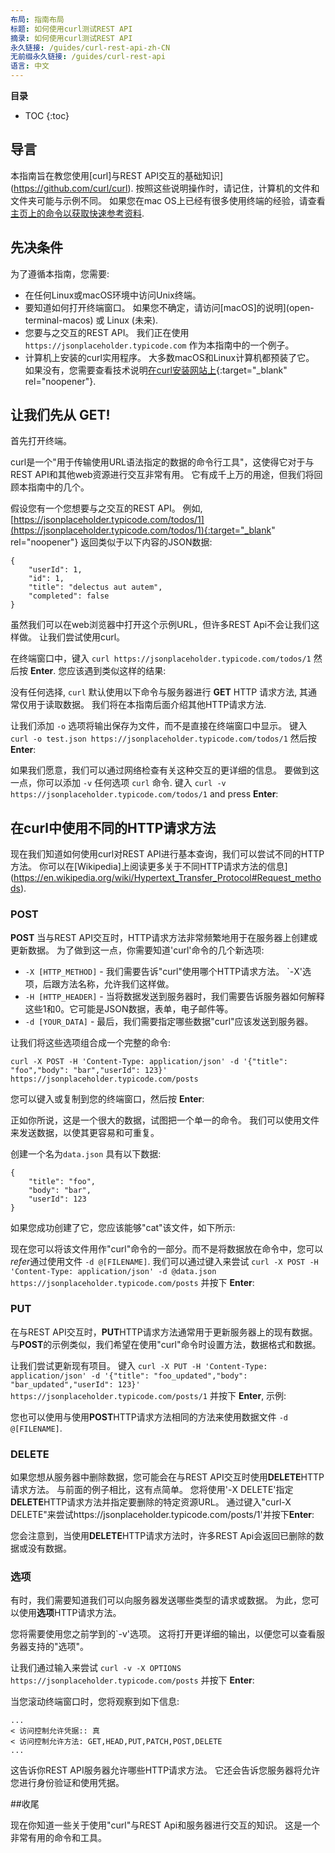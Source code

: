 ```yaml
---
布局: 指南布局
标题: 如何使用curl测试REST API
摘录: 如何使用curl测试REST API
永久链接: /guides/curl-rest-api-zh-CN
无前缀永久链接: /guides/curl-rest-api
语言: 中文
---
```


**目录**

* TOC
{:toc}

## 导言

本指南旨在教您使用[curl]与REST API交互的基础知识] (https://github.com/curl/curl). 按照这些说明操作时，请记住，计算机的文件和文件夹可能与示例不同。 如果您在mac OS上已经有很多使用终端的经验，请查看[主页上的命令以获取快速参考资料](/).

## 先决条件

为了遵循本指南，您需要:

* 在任何Linux或macOS环境中访问Unix终端。
* 要知道如何打开终端窗口。 如果您不确定，请访问[macOS]的说明](open-terminal-macos) 或 Linux (未来).
* 您要与之交互的REST API。 我们正在使用 `https://jsonplaceholder.typicode.com` 作为本指南中的一个例子。
* 计算机上安装的curl实用程序。 大多数macOS和Linux计算机都预装了它。 如果没有，您需要查看技术说明[在curl安装网站上](https://curl.haxx.se/docs/install.html){:target="_blank" rel="noopener"}.

## 让我们先从 GET!

首先打开终端。

curl是一个"用于传输使用URL语法指定的数据的命令行工具"，这使得它对于与REST API和其他web资源进行交互非常有用。 它有成千上万的用途，但我们将回顾本指南中的几个。

假设您有一个您想要与之交互的REST API。 例如, [https://jsonplaceholder.typicode.com/todos/1](https://jsonplaceholder.typicode.com/todos/1){:target="_blank" rel="noopener"} 返回类似于以下内容的JSON数据:

```
{
	"userId": 1,
	"id": 1,
	"title": "delectus aut autem",
	"completed": false
}
```

虽然我们可以在web浏览器中打开这个示例URL，但许多REST Api不会让我们这样做。 让我们尝试使用curl。

在终端窗口中，键入 `curl https://jsonplaceholder.typicode.com/todos/1` 然后按 **Enter**. 您应该遇到类似这样的结果:

<div class="center guideimages">
  <amp-anim src="/assets/guides/curl-rest-api/curl-get-basic-en.gif" width="665" height="387" alt="Demo of basic curl command" layout="responsive"></amp-anim>
</div>

没有任何选择, `curl` 默认使用以下命令与服务器进行 **GET** HTTP 请求方法, 其通常仅用于读取数据。 我们将在本指南后面介绍其他HTTP请求方法.

让我们添加 `-o` 选项将输出保存为文件，而不是直接在终端窗口中显示。 键入 `curl -o test.json https://jsonplaceholder.typicode.com/todos/1` 然后按 **Enter**:

<div class="center guideimages">
  <amp-anim src="/assets/guides/curl-rest-api/curl-get-output-en.gif" width="665" height="387" alt="Demo of basic curl command with file output" layout="responsive"></amp-anim>
</div>

如果我们愿意，我们可以通过网络检查有关这种交互的更详细的信息。 要做到这一点，你可以添加 `-v` 任何选项 `curl` 命令. 键入 `curl -v https://jsonplaceholder.typicode.com/todos/1` and press **Enter**:

<div class="center guideimages">
  <amp-anim src="/assets/guides/curl-rest-api/curl-get-verbose-en.gif" width="665" height="387" alt="Demo of basic curl command with verbose output" layout="responsive"></amp-anim>
</div>

## 在curl中使用不同的HTTP请求方法

现在我们知道如何使用curl对REST API进行基本查询，我们可以尝试不同的HTTP方法。 你可以在[Wikipedia]上阅读更多关于不同HTTP请求方法的信息](https://en.wikipedia.org/wiki/Hypertext_Transfer_Protocol#Request_methods).

### POST

**POST** 当与REST API交互时，HTTP请求方法非常频繁地用于在服务器上创建或更新数据。 为了做到这一点，你需要知道'curl'命令的几个新选项:

* `-X [HTTP_METHOD]` - 我们需要告诉"curl"使用哪个HTTP请求方法。 `-X'选项，后跟方法名称，允许我们这样做。
* `-H [HTTP_HEADER]` - 当将数据发送到服务器时，我们需要告诉服务器如何解释这些1和0。它可能是JSON数据，表单，电子邮件等。
* `-d [YOUR_DATA]` - 最后，我们需要指定哪些数据"curl"应该发送到服务器。

让我们将这些选项组合成一个完整的命令:

`curl -X POST -H 'Content-Type: application/json' -d '{"title": "foo","body": "bar","userId": 123}' https://jsonplaceholder.typicode.com/posts`

您可以键入或复制到您的终端窗口，然后按 **Enter**:

<div class="center guideimages">
  <amp-anim src="/assets/guides/curl-rest-api/curl-post-basic-en.gif" width="665" height="387" alt="Demo of POST curl command" layout="responsive"></amp-anim>
</div>

正如你所说，这是一个很大的数据，试图把一个单一的命令。 我们可以使用文件来发送数据，以使其更容易和可重复。

创建一个名为`data.json` 具有以下数据:

```
{
	"title": "foo",
	"body": "bar",
	"userId": 123
}
```

如果您成功创建了它，您应该能够"cat"该文件，如下所示:

<div class="center guideimages">
  <amp-anim src="/assets/guides/curl-rest-api/nano-datajson-en.gif" width="665" height="387" alt="Demo of data file" layout="responsive"></amp-anim>
</div>

现在您可以将该文件用作"curl"命令的一部分。而不是将数据放在命令中，您可以*refer*通过使用文件 `-d @[FILENAME]`. 我们可以通过键入来尝试 `curl -X POST -H 'Content-Type: application/json' -d @data.json https://jsonplaceholder.typicode.com/posts` 并按下 **Enter**:

<div class="center guideimages">
  <amp-anim src="/assets/guides/curl-rest-api/curl-post-file-en.gif" width="665" height="387" alt="Demo of POST curl command with a file" layout="responsive"></amp-anim>
</div>

### PUT

在与REST API交互时，**PUT**HTTP请求方法通常用于更新服务器上的现有数据。 与**POST**的示例类似，我们希望在使用"curl"命令时设置方法，数据格式和数据。

让我们尝试更新现有项目。 键入 `curl -X PUT -H 'Content-Type: application/json' -d '{"title": "foo_updated","body": "bar_updated","userId": 123}' https://jsonplaceholder.typicode.com/posts/1` 并按下 **Enter**, 示例:

<div class="center guideimages">
  <amp-anim src="/assets/guides/curl-rest-api/curl-put-basic-en.gif" width="665" height="387" alt="Demo of PUT curl command" layout="responsive"></amp-anim>
</div>

您也可以使用与使用**POST**HTTP请求方法相同的方法来使用数据文件 `-d @[FILENAME]`.

### DELETE

如果您想从服务器中删除数据，您可能会在与REST API交互时使用**DELETE**HTTP请求方法。 与前面的例子相比，这有点简单。 您将使用'-X DELETE'指定**DELETE**HTTP请求方法并指定要删除的特定资源URL。 通过键入"curl-X DELETE"来尝试https://jsonplaceholder.typicode.com/posts/1'并按下**Enter**:

<div class="center guideimages">
  <amp-anim src="/assets/guides/curl-rest-api/curl-delete-basic-en.gif" width="665" height="387" alt="Demo of DELETE curl command" layout="responsive"></amp-anim>
</div>

您会注意到，当使用**DELETE**HTTP请求方法时，许多REST Api会返回已删除的数据或没有数据。

### 选项

有时，我们需要知道我们可以向服务器发送哪些类型的请求或数据。 为此，您可以使用**选项**HTTP请求方法。

您将需要使用您之前学到的`-v'选项。 这将打开更详细的输出，以便您可以查看服务器支持的"选项"。

让我们通过输入来尝试 `curl -v -X OPTIONS https://jsonplaceholder.typicode.com/posts` 并按下 **Enter**:

<div class="center guideimages">
  <amp-anim src="/assets/guides/curl-rest-api/curl-options-verbose-en.gif" width="665" height="387" alt="Demo of OPTIONS curl command with verbose output" layout="responsive"></amp-anim>
</div>

当您滚动终端窗口时，您将观察到如下信息:

```
...
< 访问控制允许凭据:: 真
< 访问控制允许方法: GET,HEAD,PUT,PATCH,POST,DELETE
...
```

这告诉你REST API服务器允许哪些HTTP请求方法。 它还会告诉您服务器将允许您进行身份验证和使用凭据。

##收尾

现在你知道一些关于使用"curl"与REST Api和服务器进行交互的知识。 这是一个非常有用的命令和工具。